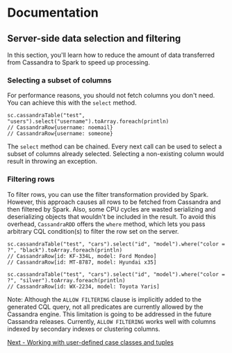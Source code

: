 # Documentation
## Server-side data selection and filtering

In this section, you'll learn how to reduce the amount of data transferred from Cassandra to Spark
to speed up processing.

### Selecting a subset of columns

For performance reasons, you should not fetch columns you don't need. You can achieve this with the `select` method.

    sc.cassandraTable("test", "users").select("username").toArray.foreach(println)
    // CassandraRow{username: noemail} 
    // CassandraRow{username: someone}

The `select` method can be chained. Every next call can be used to select a subset of columns already selected.
Selecting a non-existing column would result in throwing an exception.

### Filtering rows

To filter rows, you can use the filter transformation provided by Spark. 
However, this approach causes all rows to be fetched from Cassandra and then filtered by Spark. 
Also, some CPU cycles are wasted serializing and deserializing objects that wouldn't be 
included in the result. To avoid this overhead, `CassandraRDD` offers the `where` method, which lets you pass 
arbitrary CQL condition(s) to filter the row set on the server.

    sc.cassandraTable("test", "cars").select("id", "model").where("color = ?", "black").toArray.foreach(println)
    // CassandraRow[id: KF-334L, model: Ford Mondeo]
    // CassandraRow[id: MT-8787, model: Hyundai x35]

    sc.cassandraTable("test", "cars").select("id", "model").where("color = ?", "silver").toArray.foreach(println)
    // CassandraRow[id: WX-2234, model: Toyota Yaris]

Note: Although the `ALLOW FILTERING` clause is implicitly added to the generated CQL query, not all predicates 
are currently allowed by the Cassandra engine. This limitation is going to be addressed in the future 
Cassandra releases. Currently, `ALLOW FILTERING` works well 
with columns indexed by secondary indexes or clustering columns.  


[Next - Working with user-defined case classes and tuples](4_mapper.md)